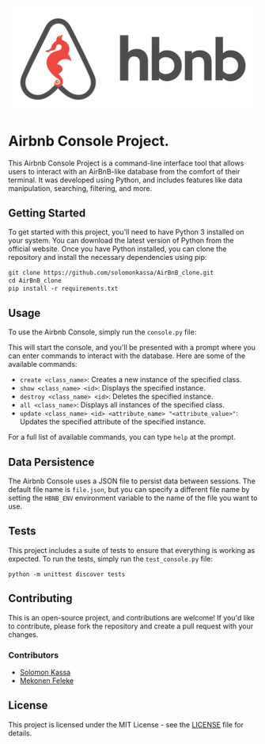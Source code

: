 ![logo](https://github.com/Solomonkassa/Solomonkassa/blob/main/hbnb.png)

# Airbnb Console Project.

This Airbnb Console Project is a command-line interface tool that allows users to interact with an AirBnB-like database from the comfort of their terminal. It was developed using Python, and includes features like data manipulation, searching, filtering, and more.

## Getting Started

To get started with this project, you'll need to have Python 3 installed on your system. You can download the latest version of Python from the official website. Once you have Python installed, you can clone the repository and install the necessary dependencies using pip:

```
git clone https://github.com/solomonkassa/AirBnB_clone.git
cd AirBnB_clone
pip install -r requirements.txt
```

## Usage

To use the Airbnb Console, simply run the `console.py` file:


This will start the console, and you'll be presented with a prompt where you can enter commands to interact with the database. Here are some of the available commands:

- `create <class_name>`: Creates a new instance of the specified class.
- `show <class_name> <id>`: Displays the specified instance.
- `destroy <class_name> <id>`: Deletes the specified instance.
- `all <class_name>`: Displays all instances of the specified class.
- `update <class_name> <id> <attribute_name> "<attribute_value>"`: Updates the specified attribute of the specified instance.

For a full list of available commands, you can type `help` at the prompt.

## Data Persistence

The Airbnb Console uses a JSON file to persist data between sessions. The default file name is `file.json`, but you can specify a different file name by setting the `HBNB_ENV` environment variable to the name of the file you want to use.

## Tests

This project includes a suite of tests to ensure that everything is working as expected. To run the tests, simply run the `test_console.py` file:

```
python -m unittest discover tests
```

## Contributing

This is an open-source project, and contributions are welcome! If you'd like to contribute, please fork the repository and create a pull request with your changes.

### Contributors

- [Solomon Kassa](https://github.com/Solomonkassa/)
- [Mekonen Feleke](https://github.com/MokiEng/)

## License

This project is licensed under the MIT License - see the [LICENSE](https://github.com/Solomonkassa/AirBnB_clone/blob/main/LICENSE) file for details.
